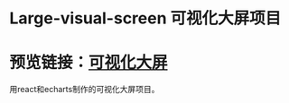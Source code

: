 # Large-visual-screen 可视化大屏项目
# 预览链接：[可视化大屏](https://xin-hai.github.io/Large-visual-screen/dist/index.html#/)
用react和echarts制作的可视化大屏项目。
